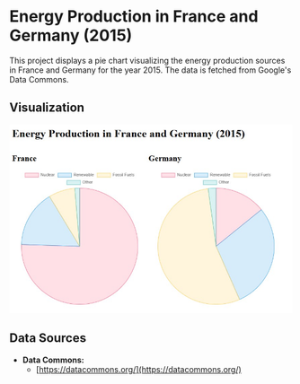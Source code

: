 # Energy Production in France and Germany (2015)

This project displays a pie chart visualizing the energy production sources in France and Germany for the year 2015. The data is fetched from Google's Data Commons.

## Visualization

![Energy Production in France and Germany (2015)](screenshot.jpg)

## Data Sources

*   **Data Commons:**
    *   [https://datacommons.org/](https://datacommons.org/)